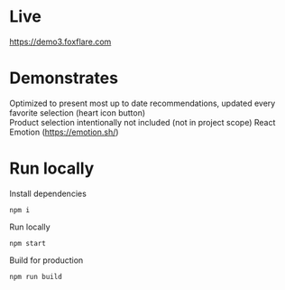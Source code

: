 # Live
https://demo3.foxflare.com

# Demonstrates
Optimized to present most up to date recommendations, updated every favorite selection (heart icon button)  
Product selection intentionally not included (not in project scope)
React  
Emotion (https://emotion.sh/)  


# Run locally
Install dependencies
```
npm i
```
Run locally
```
npm start
```
Build for production
```
npm run build
```
